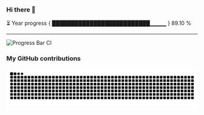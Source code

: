### Hi there 👋

⏳ Year progress { ██████████████████████████▁▁▁▁ } 89.10 %

---

![Progress Bar CI](https://github.com/starr-r/starr-r/workflows/Progress%20Bar%20CI/badge.svg)

### My GitHub contributions

![](https://raw.githubusercontent.com/starr-r/starr-r/output/github-contribution-grid-snake.svg)
